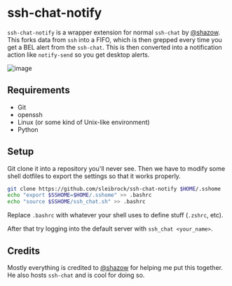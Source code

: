 ssh-chat-notify
===============

`ssh-chat-notify` is a wrapper extension for normal `ssh-chat` by [@shazow](https://github.com/shazow).
This forks data from `ssh` into a FIFO, which is then grepped every time you get a BEL alert from 
the `ssh-chat`. This is then converted into a notification action like `notify-send` so you get 
desktop alerts.

![image](https://cloud.githubusercontent.com/assets/15330989/17787795/ab84f9a8-6558-11e6-82f1-826f4304f110.png)

## Requirements

* Git
* openssh
* Linux (or some kind of Unix-like environment)
* Python

## Setup

Git clone it into a repository you'll never see. Then we have to modify some shell dotfiles to 
export the settings so that it works properly.
``` bash
git clone https://github.com/sleibrock/ssh-chat-notify $HOME/.sshome
echo "export $SSHOME=$HOME/.sshome" >> .bashrc
echo "source $SSHOME/ssh_chat.sh" >> .bashrc
```

Replace `.bashrc` with whatever your shell uses to define stuff (`.zshrc`, etc).

After that try logging into the default server with `ssh_chat <your_name>`.

## Credits

Mostly everything is credited to [@shazow](https://github.com/shazow) for helping me put this together. 
He also hosts `ssh-chat` and is cool for doing so.
